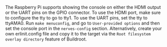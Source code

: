 The Raspberry Pi supports showing the console on either the HDMI output
or the UART pins on the GPIO connector. To use the HDMI port, make sure
to configure the tty to go to tty1. To use the UART pins, set the tty to
ttyAMA0. Run `make menuconfig`, and go to `User-provided options` and then
set the console port in the `nerves-config` section. Alternatively, create
your own erlinit.config file and copy it to the target via the
`Root filesystem overlay directory` feature of Buildroot.
